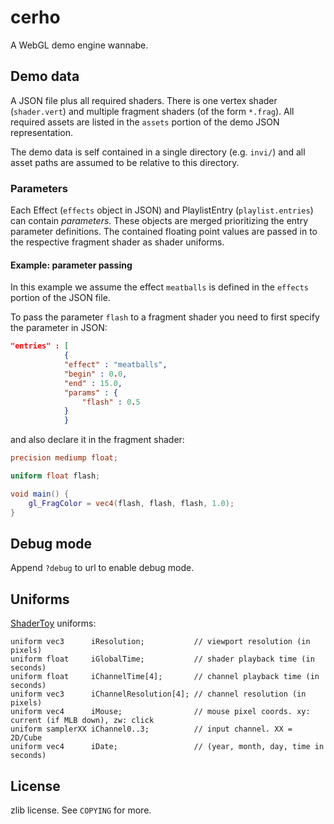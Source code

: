 # cerho
A WebGL demo engine wannabe.

## Demo data 
A JSON file plus all required shaders. There is one vertex shader (`shader.vert`) and multiple fragment shaders (of the form `*.frag`). All required assets are listed in the `assets` portion of the demo JSON representation.

The demo data is self contained in a single directory (e.g. `invi/`) and all asset paths are assumed to be relative to this directory.

### Parameters
Each Effect (`effects` object in JSON) and PlaylistEntry (`playlist.entries`) can contain *parameters*. These objects are merged prioritizing the entry parameter definitions. The contained floating point values are passed in to the respective fragment shader as shader uniforms.

    
#### Example: parameter passing
In this example we assume the effect `meatballs` is defined in the `effects` portion of the JSON file.

To pass the parameter `flash` to a fragment shader you need to first specify the parameter in JSON:

```json
"entries" : [
            {
            "effect" : "meatballs",
            "begin" : 0.0,
            "end" : 15.0,
            "params" : {
                "flash" : 0.5
            }
            }

```

and also declare it in the fragment shader:

```GLSL
precision mediump float;

uniform float flash;

void main() { 
	gl_FragColor = vec4(flash, flash, flash, 1.0);
}

```

## Debug mode
Append `?debug` to url to enable debug mode.

## Uniforms
[ShaderToy][shader_toy] uniforms:

	uniform vec3      iResolution;           // viewport resolution (in pixels)
	uniform float     iGlobalTime;           // shader playback time (in seconds)
	uniform float     iChannelTime[4];       // channel playback time (in seconds)
	uniform vec3      iChannelResolution[4]; // channel resolution (in pixels)
	uniform vec4      iMouse;                // mouse pixel coords. xy: current (if MLB down), zw: click
	uniform samplerXX iChannel0..3;          // input channel. XX = 2D/Cube
	uniform vec4      iDate;                 // (year, month, day, time in seconds)

## License
zlib license. See `COPYING` for more.

[shader_toy]: https://www.shadertoy.com/